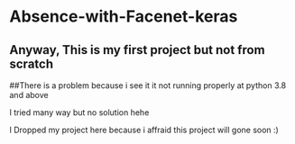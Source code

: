 # Absence-with-Facenet-keras

## Anyway, This is my first project but not from scratch

##There is a problem because i see it it not running properly at python 3.8 and above

I tried many way but no solution hehe

I Dropped my project here because i affraid this project will gone soon :)
